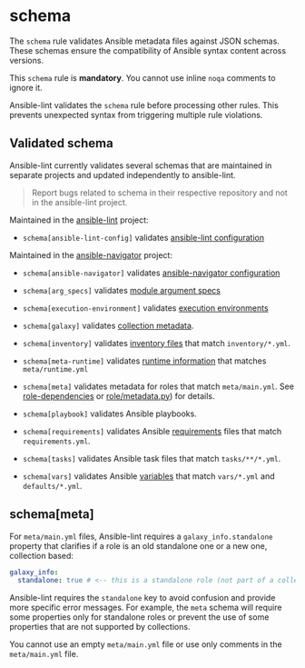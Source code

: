 # schema

The `schema` rule validates Ansible metadata files against JSON schemas.
These schemas ensure the compatibility of Ansible syntax content across versions.

This `schema` rule is **mandatory**.
You cannot use inline `noqa` comments to ignore it.

Ansible-lint validates the `schema` rule before processing other rules.
This prevents unexpected syntax from triggering multiple rule violations.

## Validated schema

Ansible-lint currently validates several schemas that are maintained in
separate projects and updated independently to ansible-lint.

> Report bugs related to schema in their respective repository and not in the ansible-lint project.

Maintained in the [ansible-lint](https://github.com/ansible/ansible-lint) project:

- `schema[ansible-lint-config]` validates [ansible-lint configuration](https://github.com/ansible/ansible-lint/blob/main/src/ansiblelint/schemas/ansible-lint-config.json)

Maintained in the [ansible-navigator](https://github.com/ansible/ansible-navigator) project:

- `schema[ansible-navigator]` validates [ansible-navigator configuration](https://github.com/ansible/ansible-navigator/blob/main/src/ansible_navigator/data/ansible-navigator.json)

- `schema[arg_specs]` validates [module argument specs](https://docs.ansible.com/ansible/latest/dev_guide/developing_program_flow_modules.html#argument-spec)
- `schema[execution-environment]` validates [execution environments](https://docs.ansible.com/automation-controller/latest/html/userguide/execution_environments.html)
- `schema[galaxy]` validates [collection metadata](https://docs.ansible.com/ansible/latest/dev_guide/collections_galaxy_meta.html).
- `schema[inventory]` validates [inventory files](https://docs.ansible.com/ansible/latest/inventory_guide/intro_inventory.html) that match `inventory/*.yml`.
- `schema[meta-runtime]` validates [runtime information](https://docs.ansible.com/ansible/devel/dev_guide/developing_collections_structure.html#meta-directory-and-runtime-yml) that matches `meta/runtime.yml`
- `schema[meta]` validates metadata for roles that match `meta/main.yml`. See [role-dependencies](https://docs.ansible.com/ansible/latest/playbook_guide/playbooks_reuse_roles.html#role-dependencies) or [role/metadata.py](https://github.com/ansible/ansible/blob/devel/lib/ansible/playbook/role/metadata.py#L79)) for details.
- `schema[playbook]` validates Ansible playbooks.
- `schema[requirements]` validates Ansible [requirements](https://docs.ansible.com/ansible/latest/galaxy/user_guide.html#install-multiple-collections-with-a-requirements-file) files that match `requirements.yml`.
- `schema[tasks]` validates Ansible task files that match `tasks/**/*.yml`.
- `schema[vars]` validates Ansible [variables](https://docs.ansible.com/ansible/latest/playbook_guide/playbooks_variables.html) that match `vars/*.yml` and `defaults/*.yml`.

## schema[meta]

For `meta/main.yml` files, Ansible-lint requires a `galaxy_info.standalone`
property that clarifies if a role is an old standalone one or a new one,
collection based:

```yaml
galaxy_info:
  standalone: true # <-- this is a standalone role (not part of a collection)
```

Ansible-lint requires the `standalone` key to avoid confusion and provide more
specific error messages. For example, the `meta` schema will require some
properties only for standalone roles or prevent the use of some properties that
are not supported by collections.

You cannot use an empty `meta/main.yml` file or use only comments in the `meta/main.yml` file.
